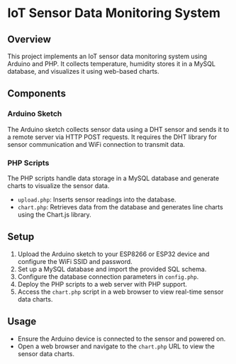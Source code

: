# IoT Sensor Data Monitoring System

## Overview
This project implements an IoT sensor data monitoring system using Arduino and PHP. It collects temperature, humidity stores it in a MySQL database, and visualizes it using web-based charts.

## Components
### Arduino Sketch
The Arduino sketch collects sensor data using a DHT sensor and sends it to a remote server via HTTP POST requests. It requires the DHT library for sensor communication and WiFi connection to transmit data.

### PHP Scripts
The PHP scripts handle data storage in a MySQL database and generate charts to visualize the sensor data.
- `upload.php`: Inserts sensor readings into the database.
- `chart.php`: Retrieves data from the database and generates line charts using the Chart.js library.

## Setup
1. Upload the Arduino sketch to your ESP8266 or ESP32 device and configure the WiFi SSID and password.
2. Set up a MySQL database and import the provided SQL schema.
3. Configure the database connection parameters in `config.php`.
4. Deploy the PHP scripts to a web server with PHP support.
5. Access the `chart.php` script in a web browser to view real-time sensor data charts.

## Usage
- Ensure the Arduino device is connected to the sensor and powered on.
- Open a web browser and navigate to the `chart.php` URL to view the sensor data charts.


